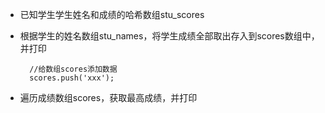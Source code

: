 - 已知学生学生姓名和成绩的哈希数组stu\_scores
- 根据学生的姓名数组stu\_names，将学生成绩全部取出存入到scores数组中，并打印

        //给数组scores添加数据
        scores.push('xxx');

- 遍历成绩数组scores，获取最高成绩，并打印